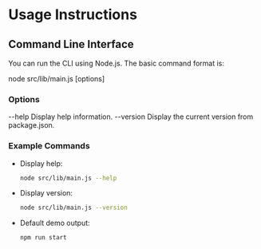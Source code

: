 # Usage Instructions

## Command Line Interface

You can run the CLI using Node.js. The basic command format is:

  node src/lib/main.js [options]

### Options

--help         Display help information.
--version      Display the current version from package.json.

### Example Commands

- Display help:
  ```bash
  node src/lib/main.js --help
  ```

- Display version:
  ```bash
  node src/lib/main.js --version
  ```

- Default demo output:
  ```bash
  npm run start
  ```
